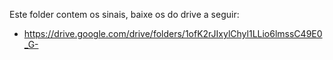 Este folder contem os sinais, baixe os do drive a seguir:  
- https://drive.google.com/drive/folders/1ofK2rJIxylChyl1LLio6lmssC49E0_G-